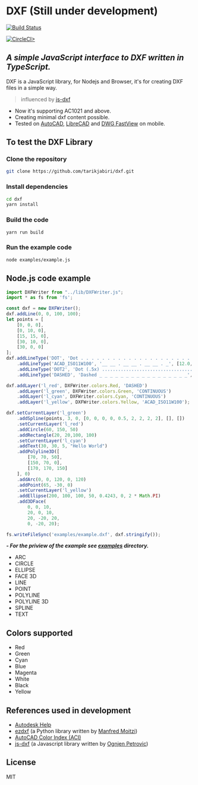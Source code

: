 # DXF (Still under development)

[![Build Status](https://www.travis-ci.com/tarikjabiri/dxf.svg?branch=master)](https://www.travis-ci.com/tarikjabiri/dxf)

[![CircleCI>](https://circleci.com/gh/tarikjabiri/dxf.svg?style=svg)](https://circleci.com/github/tarikjabiri/dxf)

## _A simple JavaScript interface to DXF written in TypeScript._

DXF is a JavaScript library, for Nodejs and Browser, it's for creating DXF files in a simple way.

> influenced by [js-dxf](https://github.com/ognjen-petrovic/js-dxf)

- Now it's supporting AC1021 and above.
- Creating minimal dxf content possible.
- Tested on [AutoCAD](https://www.autodesk.com/products/autocad/overview), [LibreCAD](https://librecad.org/) and [DWG FastView](https://play.google.com/store/apps/details?id=com.gstarmc.android&hl=en&gl=US) on mobile.

## To test the DXF Library

### Clone the repository

```bash
git clone https://github.com/tarikjabiri/dxf.git
```

### Install dependencies

```bash
cd dxf
yarn install
```

### Build the code

```bash
yarn run build
```

### Run the example code

```bash
node examples/example.js 
```

## Node.js code example

```javascript
import DXFWriter from "../lib/DXFWriter.js";
import * as fs from 'fs';

const dxf = new DXFWriter();
dxf.addLine(0, 0, 100, 100);
let points = [
    [0, 0, 0],
    [0, 10, 0],
    [15, 15, 0],
    [30, 10, 0],
    [30, 0, 0]
];
dxf.addLineType('DOT', 'Dot . . . . . . . . . . . . . . . . . . . . . .', [0,-6.35])
    .addLineType('ACAD_ISO11W100', '__ __ . __ __ . __ __ . _', [12.0, -3.0, 12.0, -3.0, 0.0, -3.0])
    .addLineType('DOT2', 'Dot (.5x) .....................................', [0,-3.175])
    .addLineType('DASHED', 'Dashed _ _ _ _ _ _ _ _ _ _ _ _ _ _ _ _ _', [12.7,-6.35]);

dxf.addLayer('l_red', DXFWriter.colors.Red, 'DASHED')
    .addLayer('l_green', DXFWriter.colors.Green, 'CONTINUOUS')
    .addLayer('l_cyan', DXFWriter.colors.Cyan, 'CONTINUOUS')
    .addLayer('l_yellow', DXFWriter.colors.Yellow, 'ACAD_ISO11W100');

dxf.setCurrentLayer('l_green')
    .addSpline(points, 3, 0, [0, 0, 0, 0, 0.5, 2, 2, 2, 2], [], [])
    .setCurrentLayer('l_red')
    .addCircle(60, 150, 50)
    .addRectangle(20, 20,100, 100)
    .setCurrentLayer('l_cyan')
    .addText(30, 30, 5, "Hello World")
    .addPolyline3D([
        [70, 70, 50],
        [150, 70, 0],
        [170, 170, 150]
    ], 0)
    .addArc(0, 0, 120, 0, 120)
    .addPoint(65, -30, 0)
    .setCurrentLayer('l_yellow')
    .addEllipse(200, 100, 100, 50, 0.4243, 0, 2 * Math.PI)
    .add3DFace(
        0, 0, 10,
        20, 0, 10,
        20, -20, 20,
        0, -20, 20);

fs.writeFileSync('examples/example.dxf', dxf.stringify());
```

***- For the priview of the example see [examples](https://github.com/tarikjabiri/dxf/tree/master/examples) directory.***

- ARC
- CIRCLE
- ELLIPSE
- FACE 3D
- LINE
- POINT
- POLYLINE
- POLYLINE 3D
- SPLINE
- TEXT

## Colors supported

- Red
- Green
- Cyan
- Blue
- Magenta
- White
- Black
- Yellow

## References used in development

- [Autodesk Help](http://help.autodesk.com/view/OARX/2018/ENU/?guid=GUID-235B22E0-A567-4CF6-92D3-38A2306D73F3)
- [ezdxf](https://ezdxf.readthedocs.io/en/stable/) (a Python library written by [Manfred Moitzi](https://github.com/mozman))
- [AutoCAD Color Index (ACI)](https://gohtx.com/acadcolors.php)
- [js-dxf](https://github.com/ognjen-petrovic/js-dxf) (a Javascript library written by [Ognjen Petrovic](https://github.com/ognjen-petrovic))

## License

MIT
